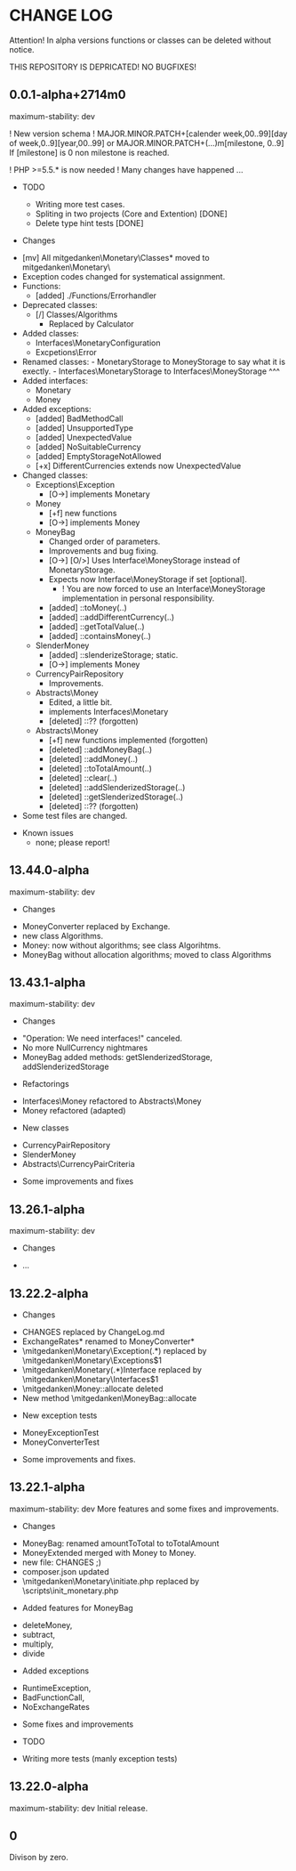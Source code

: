 CHANGE LOG
==========
Attention!
In alpha versions functions or classes can be deleted without notice.

THIS REPOSITORY IS DEPRICATED!
NO BUGFIXES!

0.0.1-alpha+2714m0
--------------
maximum-stability: dev

! New version schema !
MAJOR.MINOR.PATCH+[calender week,00..99][day of week,0..9][year,00..99]
or
MAJOR.MINOR.PATCH+(...)m[milestone, 0..9]
If [milestone] is 0 non milestone is reached.

! PHP >=5.5.* is now needed !
Many changes have happened ...

* TODO
  - Writing more test cases.
  - Spliting in two projects (Core and Extention) [DONE]
  - Delete type hint tests [DONE]

 * Changes
  - [mv] All mitgedanken\Monetary\Classes\* moved to mitgedanken\Monetary\
  - Exception codes changed for systematical assignment.
  - Functions:
    - [added] ./Functions/Errorhandler
  - Deprecated classes:
    - [/] Classes/Algorithms
      - Replaced by Calculator
  - Added classes:
    - Interfaces\MonetaryConfiguration
    - Excpetions\Error
   - Renamed classes:
    - MonetaryStorage to MoneyStorage to say what it is exectly.
    - Interfaces\MonetaryStorage to Interfaces\MoneyStorage ^^^
  - Added interfaces:
    - Monetary
    - Money
  - Added exceptions:
    - [added] BadMethodCall
    - [added] UnsupportedType
    - [added] UnexpectedValue
    - [added] NoSuitableCurrency
    - [added] EmptyStorageNotAllowed
    - [+x] DifferentCurrencies extends now UnexpectedValue
  - Changed classes:
    - Exceptions\Exception
       - [O->] implements Monetary
    - Money
        - [+f] new functions
        - [O->] implements Money
    - MoneyBag
        - Changed order of parameters.
        - Improvements and bug fixing.
        - [O->] [O/>] Uses Interface\MoneyStorage instead of MonetaryStorage.
        - Expects now Interface\MoneyStorage if set [optional].
            - ! You are now forced to use an Interface\MoneyStorage implementation in personal responsibility.
        - [added] ::toMoney(..)
        - [added] ::addDifferentCurrency(..)
        - [added] ::getTotalValue(..)
        - [added] ::containsMoney(..)
    - SlenderMoney
        - [added] ::slenderizeStorage; static.
        - [O->] implements Money
    - CurrencyPairRepository
        - Improvements.
    - Abstracts\Money
        - Edited, a little bit.
        - implements Interfaces\Monetary
        - [deleted] ::?? (forgotten)
    - Abstracts\Money
        - [+f] new functions implemented (forgotten)
        - [deleted] ::addMoneyBag(..)
        - [deleted] ::addMoney(..)
        - [deleted] ::toTotalAmount(..)
        - [deleted] ::clear(..)
        - [deleted] ::addSlenderizedStorage(..)
        - [deleted] ::getSlenderizedStorage(..)
        - [deleted] ::?? (forgotten)
  - Some test files are changed.

 * Known issues
    - none; please report!


13.44.0-alpha
-------------
maximum-stability: dev

* Changes
 - MoneyConverter replaced by Exchange.
 - new class Algorithms.
 - Money: now without algorithms; see class Algorihtms.
 - MoneyBag without allocation algorithms; moved to class Algorithms


13.43.1-alpha
-------------
maximum-stability: dev

* Changes
 - "Operation: We need interfaces!" canceled.
 - No more NullCurrency nightmares
 - MoneyBag added methods: getSlenderizedStorage, addSlenderizedStorage

* Refactorings
 - Interfaces\Money refactored to Abstracts\Money
 - Money refactored (adapted)

* New classes
 - CurrencyPairRepository
 - SlenderMoney
 - Abstracts\CurrencyPairCriteria

* Some improvements and fixes

13.26.1-alpha
-------------
maximum-stability: dev

* Changes
 - ...

13.22.2-alpha
-------------
* Changes
 - CHANGES replaced by ChangeLog.md
 - ExchangeRates* renamed to MoneyConverter*
 - \mitgedanken\Monetary\Exception\(.*) replaced by \mitgedanken\Monetary\Exceptions\$1
 - \mitgedanken\Monetary\(.*)Interface replaced by \mitgedanken\Monetary\Interfaces\$1
 - \mitgedanken\Money::allocate deleted
 - New method \mitgedanken\MoneyBag::allocate

* New exception tests
 - MoneyExceptionTest
 - MoneyConverterTest

* Some improvements and fixes.


13.22.1-alpha
-------------
maximum-stability: dev
More features and some fixes and improvements.

* Changes
 - MoneyBag: renamed amountToTotal to toTotalAmount
 - MoneyExtended merged with Money to Money.
 - new file: CHANGES ;)
 - composer.json updated
 - \mitgedanken\Monetary\initiate.php replaced by \scripts\init_monetary.php

* Added features for MoneyBag
 - deleteMoney,
 - subtract,
 - multiply,
 - divide

* Added exceptions
 - RuntimeException,
 - BadFunctionCall,
 - NoExchangeRates

* Some fixes and improvements

* TODO
 - Writing more tests (manly exception tests)


13.22.0-alpha
-------------
maximum-stability: dev
Initial release.


0
-------------
Divison by zero.
